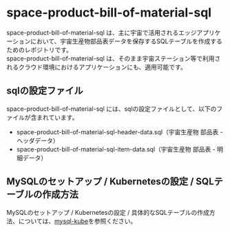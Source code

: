 # space-product-bill-of-material-sql

space-product-bill-of-material-sql は、主に宇宙で活用されるエッジアプリケーションにおいて、宇宙生産物部品表データを保存するSQLテーブルを作成するためのレポジトリです。  
space-product-bill-of-material-sql は、そのまま宇宙ステーション等で利用されるクラウド環境におけるアプリケーションにも、適用可能です。  

## sqlの設定ファイル

space-product-bill-of-material-sql には、sqlの設定ファイルとして、以下のファイルが含まれています。  

* space-product-bill-of-material-sql-header-data.sql（宇宙生産物 部品表 - ヘッダデータ）
* space-product-bill-of-material-sql-item-data.sql（宇宙生産物 部品表 - 明細データ）

## MySQLのセットアップ / Kubernetesの設定 / SQLテーブルの作成方法
MySQLのセットアップ / Kubernetesの設定 / 具体的なSQLテーブルの作成方法、については、[mysql-kube](https://github.com/latonaio/mysql-kube)を参照ください。
